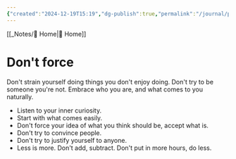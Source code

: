 ```yaml
---
{"created":"2024-12-19T15:19","dg-publish":true,"permalink":"/journal/principles/don-t-force/","dgPassFrontmatter":true,"updated":"2024-12-21T15:07:57.849+01:00"}
---
```


[[_Notes/ Home\| Home]]
# Don't force
Don't strain yourself doing things you don't enjoy doing.
Don't try to be someone you're not. 
Embrace who you are, and what comes to you naturally.
- Listen to your inner curiosity.
- Start with what comes easily.
- Don't force your idea of what you think should be, accept what is.
- Don't try to convince people.
- Don't try to justify yourself to anyone.
- Less is more. Don't add, subtract. Don't put in more hours, do less.